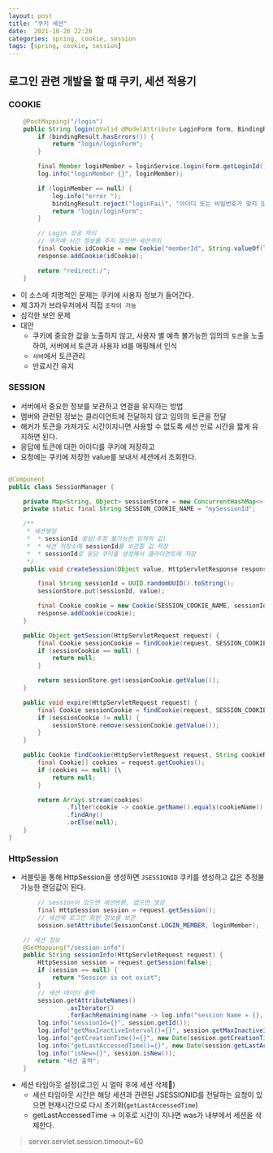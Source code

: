 ```yaml
---
layout: post
title: "쿠키 세션"
date:  2021-10-26 22:20
categories: spring, cookie, session
tags: [spring, cookie, session]
---
```


## 로그인 관련 개발을 할 때 쿠키, 세션 적용기

### COOKIE
```java
    @PostMapping("/login")
    public String login(@Valid @ModelAttribute LoginForm form, BindingResult bindingResult, HttpServletResponse response) {
        if (bindingResult.hasErrors()) {
            return "login/loginForm";
        }

        final Member loginMember = loginService.login(form.getLoginId(), form.getPassword());
        log.info("loginMember {}", loginMember);

        if (loginMember == null) {
            log.info("error ");
            bindingResult.reject("loginFail", "아이디 또는 비밀번호가 맞지 않습니다.");
            return "login/loginForm";
        }

        // Login 성공 처리
        // 쿠키에 시간 정보를 주지 않으면 세션쿠키
        final Cookie idCookie = new Cookie("memberId", String.valueOf(loginMember.getId()));
        response.addCookie(idCookie);

        return "redirect:/";
    }
```
- 이 소스에 치명적인 문제는 쿠키에 사용자 정보가 들어간다.
- 제 3자가 브라우저에서 직접 `조작이 가능`
- 심각한 보안 문제
- 대안
  - 쿠키에 중요한 값을 노출하지 않고, 사용자 별 예측 불가능한 임의의 `토큰`을 노출하여, 서버에서 토큰과 사용자 id를 매핑해서 인식
  - `서버`에서 토큰관리
  - 만료시간 유지

### SESSION
- 서버에서 중요한 정보를 보관하고 연결을 유지하는 방법
- 멤버와 관련된 정보는 클라이언트에 전달하지 않고 임의의 토큰을 전달
- 해커가 토큰을 가져가도 시간이지나면 사용할 수 없도록 세션 만료 시간을 짧게 유지하면 된다.
- 응답에 토큰에 대한 아이디를 쿠키에 저장하고
- 요청에는 쿠키에 저장한 value를 보내서 세션에서 조회한다.
```java

@Component
public class SessionManager {

    private Map<String, Object> sessionStore = new ConcurrentHashMap<>();
    private static final String SESSION_COOKIE_NAME = "mySessionId";

    /**
     * 세션생성
     *  * sessionId 생성(추정 불가능한 임의의 값)
     *  * 세션 저장소에 sessionId를 보관할 값 저장
     *  * sessionId로 응답 쿠키를 생성해서 클라이언트에 저장
     */
    public void createSession(Object value, HttpServletResponse response) {

        final String sessionId = UUID.randomUUID().toString();
        sessionStore.put(sessionId, value);

        final Cookie cookie = new Cookie(SESSION_COOKIE_NAME, sessionId);
        response.addCookie(cookie);
    }

    public Object getSession(HttpServletRequest request) {
        final Cookie sessionCookie = findCookie(request, SESSION_COOKIE_NAME);
        if (sessionCookie == null) {
            return null;
        }

        return sessionStore.get(sessionCookie.getValue());
    }

    public void expire(HttpServletRequest request) {
        final Cookie sessionCookie = findCookie(request, SESSION_COOKIE_NAME);
        if (sessionCookie != null) {
            sessionStore.remove(sessionCookie.getValue());
        }
    }

    public Cookie findCookie(HttpServletRequest request, String cookieName) {
        final Cookie[] cookies = request.getCookies();
        if (cookies == null) {\
            return null;
        }

        return Arrays.stream(cookies)
                .filter(cookie -> cookie.getName().equals(cookieName))
                .findAny()
                .orElse(null);
    }
}
```

### HttpSession
- 서블릿을 통해 HttpSession을 생성하면 `JSESSIONID` 쿠키를 생성하고 값은 추정불가능한 랜덤값이 된다.

```java
        // session이 있으면 세션반환, 없으면 생성
        final HttpSession session = request.getSession();
        // 세션에 로그인 회원 정보를 보관
        session.setAttribute(SessionConst.LOGIN_MEMBER, loginMember);

    // 세션 정보
    @GetMapping("/session-info")
    public String sessionInfo(HttpServletRequest request) {
        HttpSession session = request.getSession(false);
        if (session == null) {
            return "Session is not exist";
        }
        // 세션 데이터 출력
        session.getAttributeNames()
                .asIterator()
                .forEachRemaining(name -> log.info("session Name = {}, value = {}", name, session.getAttribute(name)));
        log.info("sessionId={}", session.getId());
        log.info("getMaxInactiveInterval()={}", session.getMaxInactiveInterval());
        log.info("getCreationTime()={}", new Date(session.getCreationTime()));
        log.info("getLastAccessedTime()={}", new Date(session.getLastAccessedTime()));
        log.info("isNew={}", session.isNew());
        return "세션 출력";
    }
```

- 세션 타임아웃 설정(로그인 시 얼마 후에 세션 삭제)
  - 세션 타임아웃 시간은 해당 세션과 관련된 JSESSIONID를 전달하는 요청이 있으면 현재시간으로 다시 초기화(`getLastAccessedTime`)
  - getLastAccessedTime -> 이후로 시간이 지나면 was가 내부에서 세션을 삭제한다.
> server.servlet.session.timeout=60


